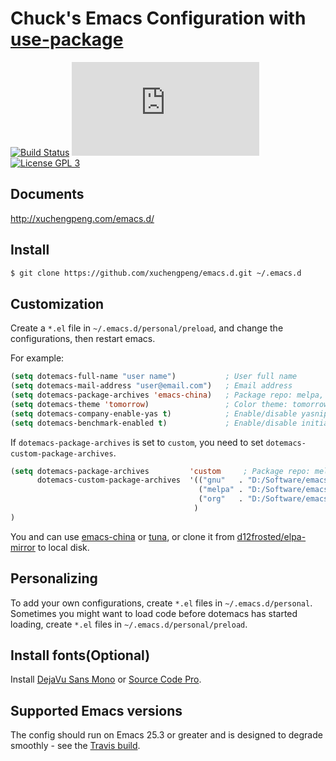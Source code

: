 # Chuck's Emacs Configuration with [use-package](https://github.com/jwiegley/use-package)

[![Build Status](https://travis-ci.org/xuchengpeng/emacs.d.svg?branch=master)](https://travis-ci.org/xuchengpeng/emacs.d)
[![](https://tokei.rs/b1/github/xuchengpeng/emacs.d?category=lines)](https://github.com/xuchengpeng/emacs.d)
[![License GPL 3](https://img.shields.io/badge/license-GPL_3-green.svg)](http://www.gnu.org/licenses/gpl-3.0.txt)

## Documents

http://xuchengpeng.com/emacs.d/

## Install

```sh
$ git clone https://github.com/xuchengpeng/emacs.d.git ~/.emacs.d
```

## Customization

Create a `*.el` file in `~/.emacs.d/personal/preload`, and change the configurations, then restart emacs.

For example:
```el
(setq dotemacs-full-name "user name")           ; User full name
(setq dotemacs-mail-address "user@email.com")   ; Email address
(setq dotemacs-package-archives 'emacs-china)   ; Package repo: melpa, emacs-china, tuna or custom
(setq dotemacs-theme 'tomorrow)                 ; Color theme: tomorrow, base16 or dracula
(setq dotemacs-company-enable-yas t)            ; Enable/disable yasnippet for company: t or nil
(setq dotemacs-benchmark-enabled t)             ; Enable/disable initialization benchmark: t or nil
```

If `dotemacs-package-archives` is set to `custom`, you need to set `dotemacs-custom-package-archives`.
```el
(setq dotemacs-package-archives         'custom     ; Package repo: melpa, emacs-china, tuna or custom
      dotemacs-custom-package-archives  '(("gnu"   . "D:/Software/emacs/elpa-mirror/gnu/")
                                          ("melpa" . "D:/Software/emacs/elpa-mirror/melpa/")
                                          ("org"   . "D:/Software/emacs/elpa-mirror/org/")
                                         )
)
```

You and can use [emacs-china](https://elpa.emacs-china.org/) or [tuna](https://mirror.tuna.tsinghua.edu.cn/help/elpa/), or clone it from [d12frosted/elpa-mirror](https://github.com/d12frosted/elpa-mirror) to local disk.

## Personalizing

To add your own configurations,  create `*.el` files in `~/.emacs.d/personal`. Sometimes you might want to load code before dotemacs has started loading, create `*.el` files in `~/.emacs.d/personal/preload`.

## Install fonts(Optional)

Install [DejaVu Sans Mono](https://dejavu-fonts.github.io/) or [Source Code Pro](https://github.com/adobe-fonts/source-code-pro).

## Supported Emacs versions

The config should run on Emacs 25.3 or greater and is designed to degrade smoothly - see the [Travis build](https://travis-ci.org/xuchengpeng/emacs.d).
